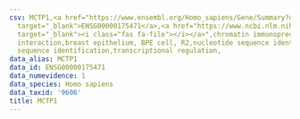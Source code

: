 ```yaml
---
csv: MCTP1,<a href="https://www.ensembl.org/Homo_sapiens/Gene/Summary?db=core;g=ENSG00000175471"
  target="_blank">ENSG00000175471</a>,<a href="https://www.ncbi.nlm.nih.gov/pubmed/22863008"
  target="_blank"><i class="fas fa-file"></i></a>",chromatin immunoprecipitation assay,direct
  interaction,breast epithelium, BPE cell, R2,nucleotide sequence identification,nucleotide
  sequence identification,transcriptional regulation,
data_alias: MCTP1
data_id: ENSG00000175471
data_numevidence: 1
data_species: Homo sapiens
data_taxid: '9606'
title: MCTP1
---
```

